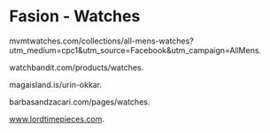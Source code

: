 # Fasion - Watches
mvmtwatches.com/collections/all-mens-watches?utm_medium=cpc1&utm_source=Facebook&utm_campaign=AllMens.

watchbandit.com/products/watches.

magaisland.is/urin-okkar.

barbasandzacari.com/pages/watches.

www.lordtimepieces.com.
